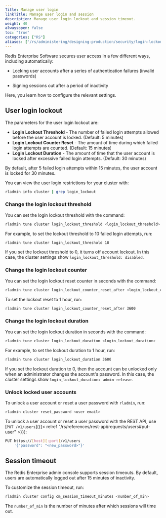 ```yaml
---
Title: Manage user login
linkTitle: Manage user login and session
description: Manage user login lockout and session timeout.
weight: 40
alwaysopen: false
toc: "true"
categories: ["RS"]
aliases: ["/rs/administering/designing-production/security/login-lockout"]
---
```


Redis Enterprise Software secures user access in a few different ways, including automatically:

- Locking user accounts after a series of authentication failures (invalid passwords)

- Signing sessions out after a period of inactivity

Here, you learn how to configure the relevant settings.

## User login lockout

The parameters for the user login lockout are:

- **Login Lockout Threshold** - The number of failed login attempts allowed before the user account is locked. (Default: 5 minutes)
- **Login Lockout Counter Reset** - The amount of time during which failed login attempts are counted. (Default: 15 minutes)
- **Login Lockout Duration** - The amount of time that the user account is locked after excessive failed login attempts. (Default: 30 minutes)

By default, after 5 failed login attempts within 15 minutes, the user account is locked for 30 minutes.

You can view the user login restrictions for your cluster with:

```sh
rladmin info cluster | grep login_lockout
```

### Change the login lockout threshold

You can set the login lockout threshold with the command:

```sh
rladmin tune cluster login_lockout_threshold <login_lockout_threshold>
```

For example, to set the lockout threshold to 10 failed login attempts, run:

```sh
rladmin tune cluster login_lockout_threshold 10
```

If you set the lockout threshold to 0, it turns off account lockout. In this case, the cluster settings show `login_lockout_threshold: disabled`.

### Change the login lockout counter

You can set the login lockout reset counter in seconds with the command:

```sh
rladmin tune cluster login_lockout_counter_reset_after <login_lockout_counter_reset_after>
```

To set the lockout reset to 1 hour, run:

```sh
rladmin tune cluster login_lockout_counter_reset_after 3600
```

### Change the login lockout duration

You can set the login lockout duration in seconds with the command:

```sh
rladmin tune cluster login_lockout_duration <login_lockout_duration>
```

For example, to set the lockout duration to 1 hour, run:

```sh
rladmin tune cluster login_lockout_duration 3600
```

If you set the lockout duration to 0, then the account can be unlocked only when an administrator changes the account's password. In this case, the cluster settings show `login_lockout_duration: admin-release`.

### Unlock locked user accounts

To unlock a user account or reset a user password with `rladmin`, run:

```sh
rladmin cluster reset_password <user email>
```

To unlock a user account or reset a user password with the REST API, use [`PUT /v1/users`]({{< relref "/rs/references/rest-api/requests/users#put-user" >}}):

```sh
PUT https://[host][:port]/v1/users
    '{"password": "<new_password>"}'
```

## Session timeout

The Redis Enterprise admin console supports session timeouts. By default, users are automatically logged out after 15 minutes of inactivity.

To customize the session timeout, run:

```sh
rladmin cluster config cm_session_timeout_minutes <number_of_min>
```

The `number_of_min` is the number of minutes after which sessions will time out.
